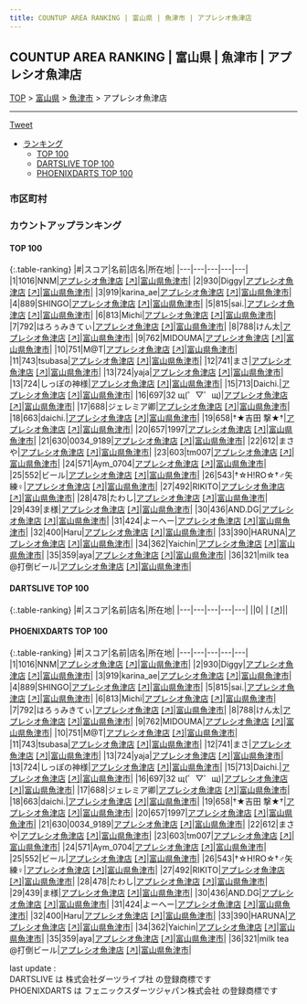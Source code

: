 ```yaml
---
title: COUNTUP AREA RANKING | 富山県 | 魚津市 | アプレシオ魚津店
---
```

## COUNTUP AREA RANKING | 富山県 | 魚津市 | アプレシオ魚津店

[TOP](/darts/rank/) > [富山県](/darts/rank/富山県/) > [魚津市](/darts/rank/富山県/魚津市/) > アプレシオ魚津店

___

<a href="https://twitter.com/share?ref_src=twsrc%5Etfw" data-text="COUNTUP AREA RANKING | 富山県魚津市アプレシオ魚津店" class="twitter-share-button" data-hashtags="DARTSLIVE,PHOENIXDARTS,darts,ダーツ" data-show-count="false">Tweet</a>

* [ランキング](#カウントアップランキング)
    * [TOP 100](#top-100)
    * [DARTSLIVE TOP 100](#dartslive-top-100)
    * [PHOENIXDARTS TOP 100](#phoenixdarts-top-100)

### 市区町村

<ul>

</ul>

### カウントアップランキング

#### TOP 100



{:.table-ranking}
|#|スコア|名前|店名|所在地|
|---|---|---|---|---|
|1|1016|<span class="rank-name-pd">NNM</span>|<a href="/darts/rank/shops/48332.html">アプレシオ魚津店</a> <a href="https://vs.phoenixdarts.com/jp/shop/shopDetailInfo/s_48332?s_seq=48332">[↗]</a>|<a href="/darts/rank/富山県/魚津市">富山県魚津市</a>|
|2|930|<span class="rank-name-pd">Diggy</span>|<a href="/darts/rank/shops/48332.html">アプレシオ魚津店</a> <a href="https://vs.phoenixdarts.com/jp/shop/shopDetailInfo/s_48332?s_seq=48332">[↗]</a>|<a href="/darts/rank/富山県/魚津市">富山県魚津市</a>|
|3|919|<span class="rank-name-pd">karina_ae</span>|<a href="/darts/rank/shops/48332.html">アプレシオ魚津店</a> <a href="https://vs.phoenixdarts.com/jp/shop/shopDetailInfo/s_48332?s_seq=48332">[↗]</a>|<a href="/darts/rank/富山県/魚津市">富山県魚津市</a>|
|4|889|<span class="rank-name-pd">SHINGO</span>|<a href="/darts/rank/shops/48332.html">アプレシオ魚津店</a> <a href="https://vs.phoenixdarts.com/jp/shop/shopDetailInfo/s_48332?s_seq=48332">[↗]</a>|<a href="/darts/rank/富山県/魚津市">富山県魚津市</a>|
|5|815|<span class="rank-name-pd">sai.</span>|<a href="/darts/rank/shops/48332.html">アプレシオ魚津店</a> <a href="https://vs.phoenixdarts.com/jp/shop/shopDetailInfo/s_48332?s_seq=48332">[↗]</a>|<a href="/darts/rank/富山県/魚津市">富山県魚津市</a>|
|6|813|<span class="rank-name-pd">Michi</span>|<a href="/darts/rank/shops/48332.html">アプレシオ魚津店</a> <a href="https://vs.phoenixdarts.com/jp/shop/shopDetailInfo/s_48332?s_seq=48332">[↗]</a>|<a href="/darts/rank/富山県/魚津市">富山県魚津市</a>|
|7|792|<span class="rank-name-pd">はろぅみきてぃ</span>|<a href="/darts/rank/shops/48332.html">アプレシオ魚津店</a> <a href="https://vs.phoenixdarts.com/jp/shop/shopDetailInfo/s_48332?s_seq=48332">[↗]</a>|<a href="/darts/rank/富山県/魚津市">富山県魚津市</a>|
|8|788|<span class="rank-name-pd">けん太</span>|<a href="/darts/rank/shops/48332.html">アプレシオ魚津店</a> <a href="https://vs.phoenixdarts.com/jp/shop/shopDetailInfo/s_48332?s_seq=48332">[↗]</a>|<a href="/darts/rank/富山県/魚津市">富山県魚津市</a>|
|9|762|<span class="rank-name-pd">MIDOUMA</span>|<a href="/darts/rank/shops/48332.html">アプレシオ魚津店</a> <a href="https://vs.phoenixdarts.com/jp/shop/shopDetailInfo/s_48332?s_seq=48332">[↗]</a>|<a href="/darts/rank/富山県/魚津市">富山県魚津市</a>|
|10|751|<span class="rank-name-pd">M@T</span>|<a href="/darts/rank/shops/48332.html">アプレシオ魚津店</a> <a href="https://vs.phoenixdarts.com/jp/shop/shopDetailInfo/s_48332?s_seq=48332">[↗]</a>|<a href="/darts/rank/富山県/魚津市">富山県魚津市</a>|
|11|743|<span class="rank-name-pd">tsubasa</span>|<a href="/darts/rank/shops/48332.html">アプレシオ魚津店</a> <a href="https://vs.phoenixdarts.com/jp/shop/shopDetailInfo/s_48332?s_seq=48332">[↗]</a>|<a href="/darts/rank/富山県/魚津市">富山県魚津市</a>|
|12|741|<span class="rank-name-pd">まさ</span>|<a href="/darts/rank/shops/48332.html">アプレシオ魚津店</a> <a href="https://vs.phoenixdarts.com/jp/shop/shopDetailInfo/s_48332?s_seq=48332">[↗]</a>|<a href="/darts/rank/富山県/魚津市">富山県魚津市</a>|
|13|724|<span class="rank-name-pd">yaja</span>|<a href="/darts/rank/shops/48332.html">アプレシオ魚津店</a> <a href="https://vs.phoenixdarts.com/jp/shop/shopDetailInfo/s_48332?s_seq=48332">[↗]</a>|<a href="/darts/rank/富山県/魚津市">富山県魚津市</a>|
|13|724|<span class="rank-name-pd">しっぽの神様</span>|<a href="/darts/rank/shops/48332.html">アプレシオ魚津店</a> <a href="https://vs.phoenixdarts.com/jp/shop/shopDetailInfo/s_48332?s_seq=48332">[↗]</a>|<a href="/darts/rank/富山県/魚津市">富山県魚津市</a>|
|15|713|<span class="rank-name-pd">Daichi.</span>|<a href="/darts/rank/shops/48332.html">アプレシオ魚津店</a> <a href="https://vs.phoenixdarts.com/jp/shop/shopDetailInfo/s_48332?s_seq=48332">[↗]</a>|<a href="/darts/rank/富山県/魚津市">富山県魚津市</a>|
|16|697|<span class="rank-name-pd">32 щ(゜▽゜щ)</span>|<a href="/darts/rank/shops/48332.html">アプレシオ魚津店</a> <a href="https://vs.phoenixdarts.com/jp/shop/shopDetailInfo/s_48332?s_seq=48332">[↗]</a>|<a href="/darts/rank/富山県/魚津市">富山県魚津市</a>|
|17|688|<span class="rank-name-pd">ジェレミア卿</span>|<a href="/darts/rank/shops/48332.html">アプレシオ魚津店</a> <a href="https://vs.phoenixdarts.com/jp/shop/shopDetailInfo/s_48332?s_seq=48332">[↗]</a>|<a href="/darts/rank/富山県/魚津市">富山県魚津市</a>|
|18|663|<span class="rank-name-pd">daichi.</span>|<a href="/darts/rank/shops/48332.html">アプレシオ魚津店</a> <a href="https://vs.phoenixdarts.com/jp/shop/shopDetailInfo/s_48332?s_seq=48332">[↗]</a>|<a href="/darts/rank/富山県/魚津市">富山県魚津市</a>|
|19|658|<span class="rank-name-pd">†★吉田   撃★†</span>|<a href="/darts/rank/shops/48332.html">アプレシオ魚津店</a> <a href="https://vs.phoenixdarts.com/jp/shop/shopDetailInfo/s_48332?s_seq=48332">[↗]</a>|<a href="/darts/rank/富山県/魚津市">富山県魚津市</a>|
|20|657|<span class="rank-name-pd">1997</span>|<a href="/darts/rank/shops/48332.html">アプレシオ魚津店</a> <a href="https://vs.phoenixdarts.com/jp/shop/shopDetailInfo/s_48332?s_seq=48332">[↗]</a>|<a href="/darts/rank/富山県/魚津市">富山県魚津市</a>|
|21|630|<span class="rank-name-pd">0034_9189</span>|<a href="/darts/rank/shops/48332.html">アプレシオ魚津店</a> <a href="https://vs.phoenixdarts.com/jp/shop/shopDetailInfo/s_48332?s_seq=48332">[↗]</a>|<a href="/darts/rank/富山県/魚津市">富山県魚津市</a>|
|22|612|<span class="rank-name-pd">まさや</span>|<a href="/darts/rank/shops/48332.html">アプレシオ魚津店</a> <a href="https://vs.phoenixdarts.com/jp/shop/shopDetailInfo/s_48332?s_seq=48332">[↗]</a>|<a href="/darts/rank/富山県/魚津市">富山県魚津市</a>|
|23|603|<span class="rank-name-pd">tm007</span>|<a href="/darts/rank/shops/48332.html">アプレシオ魚津店</a> <a href="https://vs.phoenixdarts.com/jp/shop/shopDetailInfo/s_48332?s_seq=48332">[↗]</a>|<a href="/darts/rank/富山県/魚津市">富山県魚津市</a>|
|24|571|<span class="rank-name-pd">Aym_0704</span>|<a href="/darts/rank/shops/48332.html">アプレシオ魚津店</a> <a href="https://vs.phoenixdarts.com/jp/shop/shopDetailInfo/s_48332?s_seq=48332">[↗]</a>|<a href="/darts/rank/富山県/魚津市">富山県魚津市</a>|
|25|552|<span class="rank-name-pd">ビール</span>|<a href="/darts/rank/shops/48332.html">アプレシオ魚津店</a> <a href="https://vs.phoenixdarts.com/jp/shop/shopDetailInfo/s_48332?s_seq=48332">[↗]</a>|<a href="/darts/rank/富山県/魚津市">富山県魚津市</a>|
|26|543|<span class="rank-name-pd">†☆H!RO☆†♂矢練♀</span>|<a href="/darts/rank/shops/48332.html">アプレシオ魚津店</a> <a href="https://vs.phoenixdarts.com/jp/shop/shopDetailInfo/s_48332?s_seq=48332">[↗]</a>|<a href="/darts/rank/富山県/魚津市">富山県魚津市</a>|
|27|492|<span class="rank-name-pd">RIKITO</span>|<a href="/darts/rank/shops/48332.html">アプレシオ魚津店</a> <a href="https://vs.phoenixdarts.com/jp/shop/shopDetailInfo/s_48332?s_seq=48332">[↗]</a>|<a href="/darts/rank/富山県/魚津市">富山県魚津市</a>|
|28|478|<span class="rank-name-pd">たわし</span>|<a href="/darts/rank/shops/48332.html">アプレシオ魚津店</a> <a href="https://vs.phoenixdarts.com/jp/shop/shopDetailInfo/s_48332?s_seq=48332">[↗]</a>|<a href="/darts/rank/富山県/魚津市">富山県魚津市</a>|
|29|439|<span class="rank-name-pd">ま様</span>|<a href="/darts/rank/shops/48332.html">アプレシオ魚津店</a> <a href="https://vs.phoenixdarts.com/jp/shop/shopDetailInfo/s_48332?s_seq=48332">[↗]</a>|<a href="/darts/rank/富山県/魚津市">富山県魚津市</a>|
|30|436|<span class="rank-name-pd">AND.DG</span>|<a href="/darts/rank/shops/48332.html">アプレシオ魚津店</a> <a href="https://vs.phoenixdarts.com/jp/shop/shopDetailInfo/s_48332?s_seq=48332">[↗]</a>|<a href="/darts/rank/富山県/魚津市">富山県魚津市</a>|
|31|424|<span class="rank-name-pd">よーへー</span>|<a href="/darts/rank/shops/48332.html">アプレシオ魚津店</a> <a href="https://vs.phoenixdarts.com/jp/shop/shopDetailInfo/s_48332?s_seq=48332">[↗]</a>|<a href="/darts/rank/富山県/魚津市">富山県魚津市</a>|
|32|400|<span class="rank-name-pd">Haru</span>|<a href="/darts/rank/shops/48332.html">アプレシオ魚津店</a> <a href="https://vs.phoenixdarts.com/jp/shop/shopDetailInfo/s_48332?s_seq=48332">[↗]</a>|<a href="/darts/rank/富山県/魚津市">富山県魚津市</a>|
|33|390|<span class="rank-name-pd">HARUNA</span>|<a href="/darts/rank/shops/48332.html">アプレシオ魚津店</a> <a href="https://vs.phoenixdarts.com/jp/shop/shopDetailInfo/s_48332?s_seq=48332">[↗]</a>|<a href="/darts/rank/富山県/魚津市">富山県魚津市</a>|
|34|362|<span class="rank-name-pd">Yaichin</span>|<a href="/darts/rank/shops/48332.html">アプレシオ魚津店</a> <a href="https://vs.phoenixdarts.com/jp/shop/shopDetailInfo/s_48332?s_seq=48332">[↗]</a>|<a href="/darts/rank/富山県/魚津市">富山県魚津市</a>|
|35|359|<span class="rank-name-pd">aya</span>|<a href="/darts/rank/shops/48332.html">アプレシオ魚津店</a> <a href="https://vs.phoenixdarts.com/jp/shop/shopDetailInfo/s_48332?s_seq=48332">[↗]</a>|<a href="/darts/rank/富山県/魚津市">富山県魚津市</a>|
|36|321|<span class="rank-name-pd">milk tea @打倒ビール</span>|<a href="/darts/rank/shops/48332.html">アプレシオ魚津店</a> <a href="https://vs.phoenixdarts.com/jp/shop/shopDetailInfo/s_48332?s_seq=48332">[↗]</a>|<a href="/darts/rank/富山県/魚津市">富山県魚津市</a>|


#### DARTSLIVE TOP 100



{:.table-ranking}
|#|スコア|名前|店名|所在地|
|---|---|---|---|---|
||0|<span class="rank-name-dl"> </span>|<a href="/darts/rank/shops/.html"></a> <a href="">[↗]</a>|<a href="/darts/rank//"></a>|


#### PHOENIXDARTS TOP 100



{:.table-ranking}
|#|スコア|名前|店名|所在地|
|---|---|---|---|---|
|1|1016|<span class="rank-name-pd">NNM</span>|<a href="/darts/rank/shops/48332.html">アプレシオ魚津店</a> <a href="https://vs.phoenixdarts.com/jp/shop/shopDetailInfo/s_48332?s_seq=48332">[↗]</a>|<a href="/darts/rank/富山県/魚津市">富山県魚津市</a>|
|2|930|<span class="rank-name-pd">Diggy</span>|<a href="/darts/rank/shops/48332.html">アプレシオ魚津店</a> <a href="https://vs.phoenixdarts.com/jp/shop/shopDetailInfo/s_48332?s_seq=48332">[↗]</a>|<a href="/darts/rank/富山県/魚津市">富山県魚津市</a>|
|3|919|<span class="rank-name-pd">karina_ae</span>|<a href="/darts/rank/shops/48332.html">アプレシオ魚津店</a> <a href="https://vs.phoenixdarts.com/jp/shop/shopDetailInfo/s_48332?s_seq=48332">[↗]</a>|<a href="/darts/rank/富山県/魚津市">富山県魚津市</a>|
|4|889|<span class="rank-name-pd">SHINGO</span>|<a href="/darts/rank/shops/48332.html">アプレシオ魚津店</a> <a href="https://vs.phoenixdarts.com/jp/shop/shopDetailInfo/s_48332?s_seq=48332">[↗]</a>|<a href="/darts/rank/富山県/魚津市">富山県魚津市</a>|
|5|815|<span class="rank-name-pd">sai.</span>|<a href="/darts/rank/shops/48332.html">アプレシオ魚津店</a> <a href="https://vs.phoenixdarts.com/jp/shop/shopDetailInfo/s_48332?s_seq=48332">[↗]</a>|<a href="/darts/rank/富山県/魚津市">富山県魚津市</a>|
|6|813|<span class="rank-name-pd">Michi</span>|<a href="/darts/rank/shops/48332.html">アプレシオ魚津店</a> <a href="https://vs.phoenixdarts.com/jp/shop/shopDetailInfo/s_48332?s_seq=48332">[↗]</a>|<a href="/darts/rank/富山県/魚津市">富山県魚津市</a>|
|7|792|<span class="rank-name-pd">はろぅみきてぃ</span>|<a href="/darts/rank/shops/48332.html">アプレシオ魚津店</a> <a href="https://vs.phoenixdarts.com/jp/shop/shopDetailInfo/s_48332?s_seq=48332">[↗]</a>|<a href="/darts/rank/富山県/魚津市">富山県魚津市</a>|
|8|788|<span class="rank-name-pd">けん太</span>|<a href="/darts/rank/shops/48332.html">アプレシオ魚津店</a> <a href="https://vs.phoenixdarts.com/jp/shop/shopDetailInfo/s_48332?s_seq=48332">[↗]</a>|<a href="/darts/rank/富山県/魚津市">富山県魚津市</a>|
|9|762|<span class="rank-name-pd">MIDOUMA</span>|<a href="/darts/rank/shops/48332.html">アプレシオ魚津店</a> <a href="https://vs.phoenixdarts.com/jp/shop/shopDetailInfo/s_48332?s_seq=48332">[↗]</a>|<a href="/darts/rank/富山県/魚津市">富山県魚津市</a>|
|10|751|<span class="rank-name-pd">M@T</span>|<a href="/darts/rank/shops/48332.html">アプレシオ魚津店</a> <a href="https://vs.phoenixdarts.com/jp/shop/shopDetailInfo/s_48332?s_seq=48332">[↗]</a>|<a href="/darts/rank/富山県/魚津市">富山県魚津市</a>|
|11|743|<span class="rank-name-pd">tsubasa</span>|<a href="/darts/rank/shops/48332.html">アプレシオ魚津店</a> <a href="https://vs.phoenixdarts.com/jp/shop/shopDetailInfo/s_48332?s_seq=48332">[↗]</a>|<a href="/darts/rank/富山県/魚津市">富山県魚津市</a>|
|12|741|<span class="rank-name-pd">まさ</span>|<a href="/darts/rank/shops/48332.html">アプレシオ魚津店</a> <a href="https://vs.phoenixdarts.com/jp/shop/shopDetailInfo/s_48332?s_seq=48332">[↗]</a>|<a href="/darts/rank/富山県/魚津市">富山県魚津市</a>|
|13|724|<span class="rank-name-pd">yaja</span>|<a href="/darts/rank/shops/48332.html">アプレシオ魚津店</a> <a href="https://vs.phoenixdarts.com/jp/shop/shopDetailInfo/s_48332?s_seq=48332">[↗]</a>|<a href="/darts/rank/富山県/魚津市">富山県魚津市</a>|
|13|724|<span class="rank-name-pd">しっぽの神様</span>|<a href="/darts/rank/shops/48332.html">アプレシオ魚津店</a> <a href="https://vs.phoenixdarts.com/jp/shop/shopDetailInfo/s_48332?s_seq=48332">[↗]</a>|<a href="/darts/rank/富山県/魚津市">富山県魚津市</a>|
|15|713|<span class="rank-name-pd">Daichi.</span>|<a href="/darts/rank/shops/48332.html">アプレシオ魚津店</a> <a href="https://vs.phoenixdarts.com/jp/shop/shopDetailInfo/s_48332?s_seq=48332">[↗]</a>|<a href="/darts/rank/富山県/魚津市">富山県魚津市</a>|
|16|697|<span class="rank-name-pd">32 щ(゜▽゜щ)</span>|<a href="/darts/rank/shops/48332.html">アプレシオ魚津店</a> <a href="https://vs.phoenixdarts.com/jp/shop/shopDetailInfo/s_48332?s_seq=48332">[↗]</a>|<a href="/darts/rank/富山県/魚津市">富山県魚津市</a>|
|17|688|<span class="rank-name-pd">ジェレミア卿</span>|<a href="/darts/rank/shops/48332.html">アプレシオ魚津店</a> <a href="https://vs.phoenixdarts.com/jp/shop/shopDetailInfo/s_48332?s_seq=48332">[↗]</a>|<a href="/darts/rank/富山県/魚津市">富山県魚津市</a>|
|18|663|<span class="rank-name-pd">daichi.</span>|<a href="/darts/rank/shops/48332.html">アプレシオ魚津店</a> <a href="https://vs.phoenixdarts.com/jp/shop/shopDetailInfo/s_48332?s_seq=48332">[↗]</a>|<a href="/darts/rank/富山県/魚津市">富山県魚津市</a>|
|19|658|<span class="rank-name-pd">†★吉田   撃★†</span>|<a href="/darts/rank/shops/48332.html">アプレシオ魚津店</a> <a href="https://vs.phoenixdarts.com/jp/shop/shopDetailInfo/s_48332?s_seq=48332">[↗]</a>|<a href="/darts/rank/富山県/魚津市">富山県魚津市</a>|
|20|657|<span class="rank-name-pd">1997</span>|<a href="/darts/rank/shops/48332.html">アプレシオ魚津店</a> <a href="https://vs.phoenixdarts.com/jp/shop/shopDetailInfo/s_48332?s_seq=48332">[↗]</a>|<a href="/darts/rank/富山県/魚津市">富山県魚津市</a>|
|21|630|<span class="rank-name-pd">0034_9189</span>|<a href="/darts/rank/shops/48332.html">アプレシオ魚津店</a> <a href="https://vs.phoenixdarts.com/jp/shop/shopDetailInfo/s_48332?s_seq=48332">[↗]</a>|<a href="/darts/rank/富山県/魚津市">富山県魚津市</a>|
|22|612|<span class="rank-name-pd">まさや</span>|<a href="/darts/rank/shops/48332.html">アプレシオ魚津店</a> <a href="https://vs.phoenixdarts.com/jp/shop/shopDetailInfo/s_48332?s_seq=48332">[↗]</a>|<a href="/darts/rank/富山県/魚津市">富山県魚津市</a>|
|23|603|<span class="rank-name-pd">tm007</span>|<a href="/darts/rank/shops/48332.html">アプレシオ魚津店</a> <a href="https://vs.phoenixdarts.com/jp/shop/shopDetailInfo/s_48332?s_seq=48332">[↗]</a>|<a href="/darts/rank/富山県/魚津市">富山県魚津市</a>|
|24|571|<span class="rank-name-pd">Aym_0704</span>|<a href="/darts/rank/shops/48332.html">アプレシオ魚津店</a> <a href="https://vs.phoenixdarts.com/jp/shop/shopDetailInfo/s_48332?s_seq=48332">[↗]</a>|<a href="/darts/rank/富山県/魚津市">富山県魚津市</a>|
|25|552|<span class="rank-name-pd">ビール</span>|<a href="/darts/rank/shops/48332.html">アプレシオ魚津店</a> <a href="https://vs.phoenixdarts.com/jp/shop/shopDetailInfo/s_48332?s_seq=48332">[↗]</a>|<a href="/darts/rank/富山県/魚津市">富山県魚津市</a>|
|26|543|<span class="rank-name-pd">†☆H!RO☆†♂矢練♀</span>|<a href="/darts/rank/shops/48332.html">アプレシオ魚津店</a> <a href="https://vs.phoenixdarts.com/jp/shop/shopDetailInfo/s_48332?s_seq=48332">[↗]</a>|<a href="/darts/rank/富山県/魚津市">富山県魚津市</a>|
|27|492|<span class="rank-name-pd">RIKITO</span>|<a href="/darts/rank/shops/48332.html">アプレシオ魚津店</a> <a href="https://vs.phoenixdarts.com/jp/shop/shopDetailInfo/s_48332?s_seq=48332">[↗]</a>|<a href="/darts/rank/富山県/魚津市">富山県魚津市</a>|
|28|478|<span class="rank-name-pd">たわし</span>|<a href="/darts/rank/shops/48332.html">アプレシオ魚津店</a> <a href="https://vs.phoenixdarts.com/jp/shop/shopDetailInfo/s_48332?s_seq=48332">[↗]</a>|<a href="/darts/rank/富山県/魚津市">富山県魚津市</a>|
|29|439|<span class="rank-name-pd">ま様</span>|<a href="/darts/rank/shops/48332.html">アプレシオ魚津店</a> <a href="https://vs.phoenixdarts.com/jp/shop/shopDetailInfo/s_48332?s_seq=48332">[↗]</a>|<a href="/darts/rank/富山県/魚津市">富山県魚津市</a>|
|30|436|<span class="rank-name-pd">AND.DG</span>|<a href="/darts/rank/shops/48332.html">アプレシオ魚津店</a> <a href="https://vs.phoenixdarts.com/jp/shop/shopDetailInfo/s_48332?s_seq=48332">[↗]</a>|<a href="/darts/rank/富山県/魚津市">富山県魚津市</a>|
|31|424|<span class="rank-name-pd">よーへー</span>|<a href="/darts/rank/shops/48332.html">アプレシオ魚津店</a> <a href="https://vs.phoenixdarts.com/jp/shop/shopDetailInfo/s_48332?s_seq=48332">[↗]</a>|<a href="/darts/rank/富山県/魚津市">富山県魚津市</a>|
|32|400|<span class="rank-name-pd">Haru</span>|<a href="/darts/rank/shops/48332.html">アプレシオ魚津店</a> <a href="https://vs.phoenixdarts.com/jp/shop/shopDetailInfo/s_48332?s_seq=48332">[↗]</a>|<a href="/darts/rank/富山県/魚津市">富山県魚津市</a>|
|33|390|<span class="rank-name-pd">HARUNA</span>|<a href="/darts/rank/shops/48332.html">アプレシオ魚津店</a> <a href="https://vs.phoenixdarts.com/jp/shop/shopDetailInfo/s_48332?s_seq=48332">[↗]</a>|<a href="/darts/rank/富山県/魚津市">富山県魚津市</a>|
|34|362|<span class="rank-name-pd">Yaichin</span>|<a href="/darts/rank/shops/48332.html">アプレシオ魚津店</a> <a href="https://vs.phoenixdarts.com/jp/shop/shopDetailInfo/s_48332?s_seq=48332">[↗]</a>|<a href="/darts/rank/富山県/魚津市">富山県魚津市</a>|
|35|359|<span class="rank-name-pd">aya</span>|<a href="/darts/rank/shops/48332.html">アプレシオ魚津店</a> <a href="https://vs.phoenixdarts.com/jp/shop/shopDetailInfo/s_48332?s_seq=48332">[↗]</a>|<a href="/darts/rank/富山県/魚津市">富山県魚津市</a>|
|36|321|<span class="rank-name-pd">milk tea @打倒ビール</span>|<a href="/darts/rank/shops/48332.html">アプレシオ魚津店</a> <a href="https://vs.phoenixdarts.com/jp/shop/shopDetailInfo/s_48332?s_seq=48332">[↗]</a>|<a href="/darts/rank/富山県/魚津市">富山県魚津市</a>|


<div class="footer border-top border-gray-light mt-5 pt-3 text-right text-gray">
    last update : <span style="font-weight: italic" id="foot_last_modified"></span><br />
    DARTSLIVE は 株式会社ダーツライブ社 の登録商標です<br />
    PHOENIXDARTS は フェニックスダーツジャパン株式会社 の登録商標です<br />
</div>

<script src="https://cdnjs.cloudflare.com/ajax/libs/jquery.tablesorter/2.31.3/js/jquery.tablesorter.min.js" integrity="sha512-qzgd5cYSZcosqpzpn7zF2ZId8f/8CHmFKZ8j7mU4OUXTNRd5g+ZHBPsgKEwoqxCtdQvExE5LprwwPAgoicguNg==" crossorigin="anonymous" referrerpolicy="no-referrer"></script>
<link rel="stylesheet" href="https://cdnjs.cloudflare.com/ajax/libs/jquery.tablesorter/2.31.3/css/theme.default.min.css" integrity="sha512-wghhOJkjQX0Lh3NSWvNKeZ0ZpNn+SPVXX1Qyc9OCaogADktxrBiBdKGDoqVUOyhStvMBmJQ8ZdMHiR3wuEq8+w==" crossorigin="anonymous" referrerpolicy="no-referrer" />
<script>
$(function() {
    $(".table-ranking").tablesorter({sortList:[[0, 0]]});
    $("#foot_last_modified").text(formatDate(new Date(document.lastModified), 'yyyy-MM-dd HH:mm:ss'));
});
</script>

<script async src="https://platform.twitter.com/widgets.js" charset="utf-8"></script>